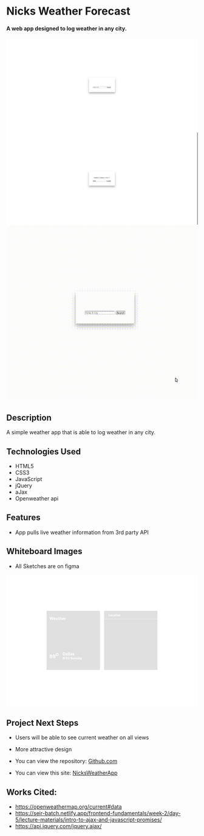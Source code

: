 # Nicks Weather Forecast

#### A web app designed to log weather in any city.
<img src="images/home.png" alt="Home Page Welcome Screen"/>
<img src="images/temp.png" alt="Temperature Display"/>
<img src="images/display.gif" alt="Temperature Display Gif"/>

## Description
A simple weather app that is able to log weather in any city.

## <a name="technologiesused"></a>Technologies Used
* HTML5
* CSS3
* JavaScript
* jQuery
* aJax
* Openweather api


## Features
* App pulls live weather information from 3rd party API

## Whiteboard Images
* All Sketches are on figma
<img src="images/Frame1.png" alt="Fireframe"/>

## <a name="nextsteps"></a>Project Next Steps
* Users will be able to see current weather on all views
* More attractive design


* You can view the repository:
[Github.com](https://github.com/nicholasmolina2019/Weather-Project)
* You can view this site:
[NicksWeatherApp](https://www.weatherprojectnick.com/)
    
## Works Cited:
* https://openweathermap.org/current#data
* https://seir-batch.netlify.app/frontend-fundamentals/week-2/day-5/lecture-materials/intro-to-ajax-and-javascript-promises/
* https://api.jquery.com/jquery.ajax/

